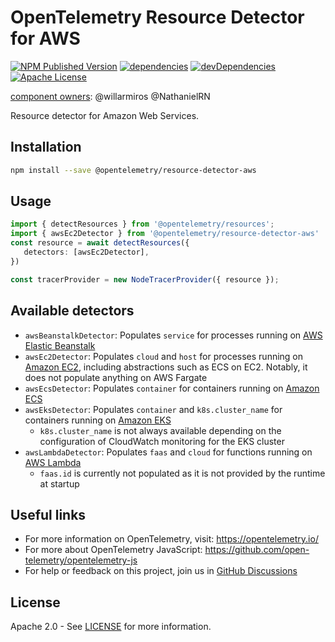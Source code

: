 # OpenTelemetry Resource Detector for AWS

[![NPM Published Version][npm-img]][npm-url]
[![dependencies][dependencies-image]][dependencies-url]
[![devDependencies][devDependencies-image]][devDependencies-url]
[![Apache License][license-image]][license-image]

[component owners](https://github.com/open-telemetry/opentelemetry-js-contrib/blob/main/.github/component_owners.yml): @willarmiros @NathanielRN

Resource detector for Amazon Web Services.

## Installation

```bash
npm install --save @opentelemetry/resource-detector-aws
```

## Usage

```typescript
import { detectResources } from '@opentelemetry/resources';
import { awsEc2Detector } from '@opentelemetry/resource-detector-aws'
const resource = await detectResources({
   detectors: [awsEc2Detector],
})

const tracerProvider = new NodeTracerProvider({ resource });
```

## Available detectors

- `awsBeanstalkDetector`: Populates `service` for processes running on [AWS Elastic Beanstalk](https://aws.amazon.com/elasticbeanstalk/)
- `awsEc2Detector`: Populates `cloud` and `host` for processes running on [Amazon EC2](https://aws.amazon.com/ec2/), including abstractions such as ECS on EC2. Notably, it does not populate anything on AWS Fargate
- `awsEcsDetector`: Populates `container` for containers running on [Amazon ECS](https://aws.amazon.com/ecs/)
- `awsEksDetector`: Populates `container` and `k8s.cluster_name` for containers running on [Amazon EKS](https://aws.amazon.com/eks/)
  - `k8s.cluster_name` is not always available depending on the configuration of CloudWatch monitoring for the EKS cluster
- `awsLambdaDetector`: Populates `faas` and `cloud` for functions running on [AWS Lambda](https://aws.amazon.com/lambda/)
  - `faas.id` is currently not populated as it is not provided by the runtime at startup

## Useful links

- For more information on OpenTelemetry, visit: <https://opentelemetry.io/>
- For more about OpenTelemetry JavaScript: <https://github.com/open-telemetry/opentelemetry-js>
- For help or feedback on this project, join us in [GitHub Discussions][discussions-url]

## License

Apache 2.0 - See [LICENSE][license-url] for more information.

[discussions-url]: https://github.com/open-telemetry/opentelemetry-js/discussions
[license-url]: https://github.com/open-telemetry/opentelemetry-js-contrib/blob/main/LICENSE
[license-image]: https://img.shields.io/badge/license-Apache_2.0-green.svg?style=flat
[dependencies-image]: https://status.david-dm.org/gh/open-telemetry/opentelemetry-js-contrib.svg?path=detectors%2Fnode%2Fopentelemetry-resource-detector-aws
[dependencies-url]: https://david-dm.org/open-telemetry/opentelemetry-js-contrib?path=detectors%2Fnode%2Fopentelemetry-resource-detector-aws
[devDependencies-image]: https://status.david-dm.org/gh/open-telemetry/opentelemetry-js-contrib.svg?path=detectors%2Fnode%2Fopentelemetry-resource-detector-aws&type=dev
[devDependencies-url]: https://david-dm.org/open-telemetry/opentelemetry-js-contrib?path=detectors%2Fnode%2Fopentelemetry-resource-detector-aws&type=dev
[npm-url]: https://www.npmjs.com/package/@opentelemetry/resource-detector-aws
[npm-img]: https://badge.fury.io/js/%40opentelemetry%2Fresource-detector-aws.svg
